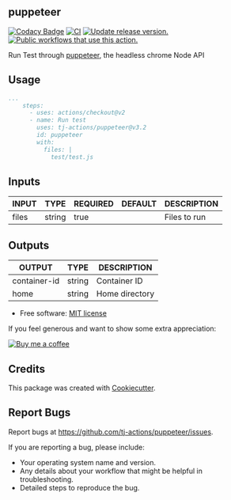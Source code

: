 ## puppeteer

[![Codacy Badge](https://api.codacy.com/project/badge/Grade/ec975b004ce84784bf98347b63f00fbb)](https://app.codacy.com/gh/tj-actions/puppeteer?utm_source=github.com\&utm_medium=referral\&utm_content=tj-actions/puppeteer\&utm_campaign=Badge_Grade_Settings)
[![CI](https://github.com/tj-actions/puppeteer/workflows/CI/badge.svg)](https://github.com/tj-actions/puppeteer/actions?query=workflow%3ACI)
[![Update release version.](https://github.com/tj-actions/puppeteer/actions/workflows/sync-release-version.yml/badge.svg)](https://github.com/tj-actions/puppeteer/actions/workflows/sync-release-version.yml)
[![Public workflows that use this action.](https://img.shields.io/endpoint?url=https%3A%2F%2Fused-by.vercel.app%2Fapi%2Fgithub-actions%2Fused-by%3Faction%3Dtj-actions%2Fpuppeteer%26badge%3Dtrue)](https://github.com/search?o=desc\&q=tj-actions+puppeteer+path%3A.github%2Fworkflows+language%3AYAML\&s=\&type=Code)

Run Test through [puppeteer](https://github.com/puppeteer/puppeteer), the headless chrome Node API

## Usage

```yaml
...
    steps:
      - uses: actions/checkout@v2
      - name: Run test
        uses: tj-actions/puppeteer@v3.2
        id: puppeteer
        with:
          files: |
            test/test.js
```

## Inputs

<!-- AUTO-DOC-INPUT:START - Do not remove or modify this section -->

| INPUT |  TYPE  | REQUIRED | DEFAULT | DESCRIPTION  |
|-------|--------|----------|---------|--------------|
| files | string |   true   |         | Files to run |

<!-- AUTO-DOC-INPUT:END -->

## Outputs

<!-- AUTO-DOC-OUTPUT:START - Do not remove or modify this section -->

|    OUTPUT    |  TYPE  |  DESCRIPTION   |
|--------------|--------|----------------|
| container-id | string |  Container ID  |
|     home     | string | Home directory |

<!-- AUTO-DOC-OUTPUT:END -->

*   Free software: [MIT license](LICENSE)

If you feel generous and want to show some extra appreciation:

[![Buy me a coffee][buymeacoffee-shield]][buymeacoffee]

[buymeacoffee]: https://www.buymeacoffee.com/jackton1

[buymeacoffee-shield]: https://www.buymeacoffee.com/assets/img/custom_images/orange_img.png

## Credits

This package was created with [Cookiecutter](https://github.com/cookiecutter/cookiecutter).

## Report Bugs

Report bugs at https://github.com/tj-actions/puppeteer/issues.

If you are reporting a bug, please include:

*   Your operating system name and version.
*   Any details about your workflow that might be helpful in troubleshooting.
*   Detailed steps to reproduce the bug.
